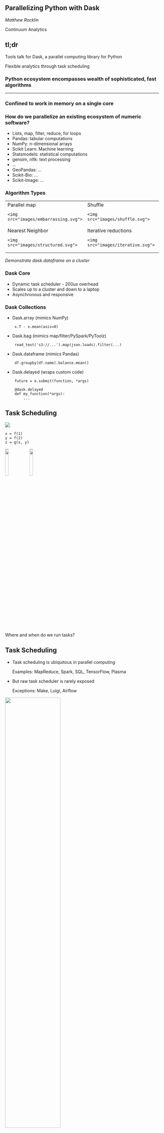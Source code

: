 Parallelizing Python with Dask
------------------------------

*Matthew Rocklin*

Continuum Analytics


tl;dr
-----

Tools talk for Dask, a parallel computing library for Python

Flexible analytics through task scheduling



### Python ecosystem encompasses wealth of sophisticated, fast algorithms

<hr>

### Confined to work in memory on a single core


### How do we parallelize an existing ecosystem of numeric software?

*  Lists, map, filter, reduce, for loops
*  Pandas: tabular computations
*  NumPy: n-dimensional arrays
*  Scikit Learn: Machine learning
*  Statsmodels: statistical computations
*  gensim, nltk: text processing
*  ...
*  GeoPandas: ...
*  Scikit-Bio: ...
*  Scikit-Image: ...


### Algorithm Types

<table>
<tr>
  <td>
    Parallel map

    <img src="images/embarrassing.svg">
  </td>
  <td>
    Shuffle

    <img src="images/shuffle.svg">
  </td>
  <td>
    Reduction

    <img src="images/reduction.svg">
  </td>
</tr>
<tr>
  <td>
    Nearest Neighbor

    <img src="images/structured.svg">
  </td>
  <td>
    Iterative reductions

    <img src="images/iterative.svg">
  </td>
  <td>
    Unstructured

    <img src="images/unstructured.svg">
  </td>
</tr>
</table>


*Demonstrate dask.dataframe on a cluster*



### Dask Core

*  Dynamic task scheduler - 200us overhead
*  Scales up to a cluster and down to a laptop
*  Asynchronous and responsive

### Dask Collections

*  Dask.array (mimics NumPy)

        x.T - x.mean(axis=0)

*  Dask.bag (mimics map/filter/PySpark/PyToolz)

        read_text('s3://...').map(json.loads).filter(...)

*  Dask.dataframe (mimics Pandas)

        df.groupby(df.name).balance.mean()

*  Dask.delayed (wraps custom code)

        future = e.submit(function, *args)

        @dask.delayed
        def my_function(*args):
            ...


Task Scheduling
---------------

<img src="images/fg-simple.svg">

    x = f(1)
    y = f(2)
    z = g(x, y)

<img src="images/computer-tower.svg" width="15%">
<img src="images/computer-tower.svg" width="15%">

Where and when do we run tasks?


Task Scheduling
---------------

*   Task scheduling is ubiquitous in parallel computing

    Examples: MapReduce, Spark, SQL, TensorFlow, Plasma

*   But raw task scheduler is rarely exposed

    Exceptions: Make, Luigi, Airflow

<img src="images/switchboard-operator.jpg" width="60%">


### Needed full flexibility to parallelize NumPy

<hr>

### Turned out to be valuable for general computation

### analysts consume unbounded flexibility


*Demonstration: small run tasks directly on cluster*



### Flexibility enables Sophisticated Algorithms

*  Parametrized machine learning pipeline

<img src="images/pipeline.svg" alt="Dask machine learning pipeline">


### Flexibility enables Sophisticated Algorithms

*  Parametrized machine learning pipeline + gridsearch

<img src="images/pipeline.svg" alt="Dask machine learning pipeline">

<img src="images/pipeline.svg" alt="Dask machine learning pipeline">

<img src="images/pipeline.svg" alt="Dask machine learning pipeline">


### Flexibility enables Sophisticated Algorithms

*  Parametrized machine learning pipeline + gridsearch

<a href=images/gridsearch-lr-black-on-white.pdf>
<img src="images/gridsearch-lr.svg"
     alt="Dask machine learning gridsearch"
     width="40%">
</a>


### Sophisticated algorithms defy structure

<hr>

### Dask enables algorithms through raw task scheduling



Dask Collections
----------------

*  Dask.array (mimics NumPy)

        x.T - x.mean(axis=0)

*  Dask.bag (mimics map/filter/PySpark/PyToolz)

        read_text('s3://...').map(json.loads).filter(...)

*  Dask.dataframe (mimics Pandas)

        df.groupby(df.name).balance.mean()

*  Custom (wraps custom code)

        future = e.submit(function, *args)

        @dask.delayed
        def my_function(*args):
            ...


Dask Arrays
-----------

*  Combines NumPy with task scheduling
*  Coordinate many NumPy arrays into single logical Dask array
*  Blocked algorithms implement broad subset of Numpy

<img src="images/dask-array.svg"
     alt="Dask array is built from many numpy arrays"
     width="70%">


*Demonstration: create task graphs with dask.array*



### Examples



### Wrapping up


Dask is...
----------

*  **Familiar:** Implements parallel NumPy and Pandas objects
*  **Flexible:** for sophisticated and messy algorithms
*  **Fast:** Optimized for demanding numeric algorithms
*  **Scales up:** Runs resiliently on clusters of 100s of machines
*  **Scales down:** Pragmatic in a single process on a laptop
*  **Interactive:** Responsive and fast for interactive computing

<hr>

Dask **complements** the rest of the numeric ecosystem.  It was developed with
NumPy, Pandas, and Scikit-Learn developers.


Dask is not...
----------------

*  **A Database:**
    *  No query planner (scheduler has only low-level information)
    *  No shuffle (some groupbys and hash joins a problem)
*  **MPI:**
    *  Central dynamic scheduler
    *  100s of microseconds overhead per task


Lessons learned
---------------

*   Task scheduling complements existing ecosystems well

    Users can handle more control if you give it to them

*   Move quickly by embracing existing projects and communities


How dask is used in practice
----------------------------

*  Large arrays for climate and atmospheric science (HDF5 data)
*  Single machine lightweight PySpark clone
*  Pile of CSVs
*  Custom applications

<hr>

*  Roughly equal mix of academic/research and corporate


Precursors to Parallelism
-------------------------

*  Consider the following approaches first:
    1.  Use better algorithms
    2.  Try Numba or C/Cython
    3.  Store data in efficient formats
    4.  Subsample
*  If you have to parallelize:
    1.  Start with a Laptop (4 cores, 16GB RAM, 1TB disk)
    2.  Then a Workstation (24 cores, 1 TB RAM)
    3.  Finally scale out to a cluster


Questions?
----------

### [dask.pydata.org](http://dask.pydata.org/en/latest/)

<hr>

Start on a single machine

    $ pip install dask

    >>> import dask.bag as db
    >>> db.read_text('/path/to/*.json.gz').filter(...)

<hr>

Start a cluster on EC2

    $ pip install dask distributed dec2
    $ dec2 --keyname mrocklin --keypair ~/.ssh/keypair.pem \\
           --count 20 --type m4.2xlarge
